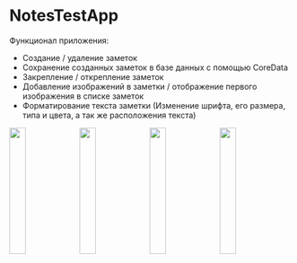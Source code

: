 # NotesTestApp
Функционал приложения:
* Создание / удаление заметок
* Сохранение созданных заметок в базе данных с помощью CoreData
* Закрепление / открепление заметок
* Добавление изображений в заметки / отображение первого изображения в списке заметок
* Форматирование текста заметки (Изменение шрифта, его размера, типа и цвета, а так же расположения текста)




<img src="https://user-images.githubusercontent.com/39233500/159778207-1c84240f-f2a1-4372-b6f8-f4f8480e00de.png" width=24% height=24%> <img src="https://user-images.githubusercontent.com/39233500/159899443-76b64171-453e-4817-921c-12f65fcebddf.png" width=24% height=24%> <img src="https://user-images.githubusercontent.com/39233500/159588709-5cc5e0c6-3b21-4d00-b7da-1ad8f030168d.png" width=24% height=24%> <img src="https://user-images.githubusercontent.com/39233500/159784371-47d8e34b-c65c-436a-bc19-2ce7c3afed63.png" width=24% height=24%> 
